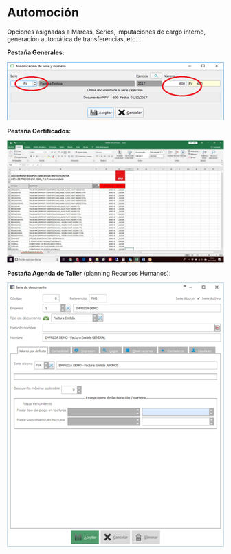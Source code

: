 # Automoción

Opciones asignadas a Marcas, Series, imputaciones de cargo interno, generación automática de transferencias, etc...

**Pestaña Generales:**

![](../../../.gitbook/assets/image%20%28200%29.png)

**Pestaña Certificados:**

![](../../../.gitbook/assets/image%20%28338%29.png)

**Pestaña Agenda de Taller** \(planning Recursos Humanos\):

![](../../../.gitbook/assets/image%20%2857%29.png)

